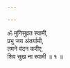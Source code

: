 ```yaml
---

---
```


ॐ मुनिसुव्रत स्वामी,   
प्रभु जय अंतर्यामी,  
तमने वंदन करीए,  
शिव सुख ना स्वामी ॥ १ ॥  





